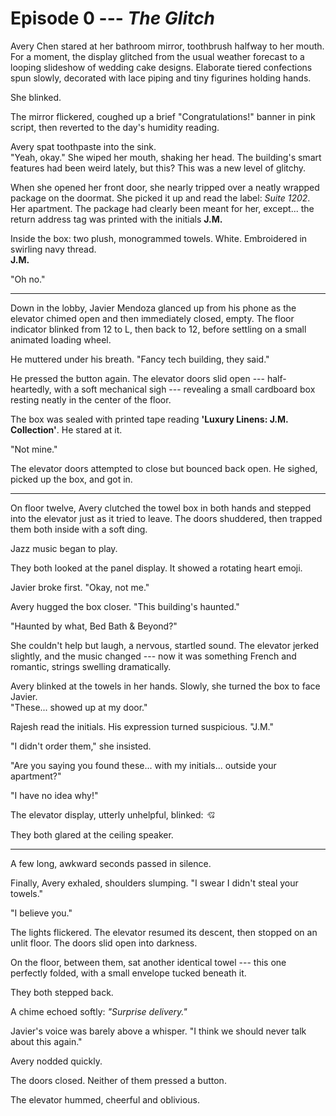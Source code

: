 # Episode 0 --- *The Glitch*

Avery Chen stared at her bathroom mirror, toothbrush halfway to her
mouth. For a moment, the display glitched from the usual weather
forecast to a looping slideshow of wedding cake designs. Elaborate
tiered confections spun slowly, decorated with lace piping and tiny
figurines holding hands.

She blinked.

The mirror flickered, coughed up a brief "Congratulations!" banner in
pink script, then reverted to the day's humidity reading.

Avery spat toothpaste into the sink.\
"Yeah, okay." She wiped her mouth, shaking her head. The building's
smart features had been weird lately, but this? This was a new level of
glitchy.

When she opened her front door, she nearly tripped over a neatly wrapped
package on the doormat. She picked it up and read the label: *Suite
1202*. Her apartment. The package had clearly been meant for her,
except... the return address tag was printed with the initials **J.M.**

Inside the box: two plush, monogrammed towels. White. Embroidered in
swirling navy thread.\
**J.M.**

"Oh no."

------------------------------------------------------------------------

Down in the lobby, Javier Mendoza glanced up from his phone as the
elevator chimed open and then immediately closed, empty. The floor
indicator blinked from 12 to L, then back to 12, before settling on a
small animated loading wheel.

He muttered under his breath. "Fancy tech building, they said."

He pressed the button again. The elevator doors slid open ---
half-heartedly, with a soft mechanical sigh --- revealing a small
cardboard box resting neatly in the center of the floor.

The box was sealed with printed tape reading **'Luxury Linens: J.M.
Collection'**. He stared at it.

"Not mine."

The elevator doors attempted to close but bounced back open. He sighed,
picked up the box, and got in.

------------------------------------------------------------------------

On floor twelve, Avery clutched the towel box in both hands and stepped
into the elevator just as it tried to leave. The doors shuddered, then
trapped them both inside with a soft ding.

Jazz music began to play.

They both looked at the panel display. It showed a rotating heart emoji.

Javier broke first. "Okay, not me."

Avery hugged the box closer. "This building's haunted."

"Haunted by what, Bed Bath & Beyond?"

She couldn't help but laugh, a nervous, startled sound. The elevator
jerked slightly, and the music changed --- now it was something French
and romantic, strings swelling dramatically.

Avery blinked at the towels in her hands. Slowly, she turned the box to
face Javier.\
"These... showed up at my door."

Rajesh read the initials. His expression turned suspicious. "J.M."

"I didn't order them," she insisted.

"Are you saying you found these... with my initials... outside your
apartment?"

"I have no idea why!"

The elevator display, utterly unhelpful, blinked: *💘*

They both glared at the ceiling speaker.

------------------------------------------------------------------------

A few long, awkward seconds passed in silence.

Finally, Avery exhaled, shoulders slumping. "I swear I didn't steal your
towels."

"I believe you."

The lights flickered. The elevator resumed its descent, then stopped on
an unlit floor. The doors slid open into darkness.

On the floor, between them, sat another identical towel --- this one
perfectly folded, with a small envelope tucked beneath it.

They both stepped back.

A chime echoed softly: *"Surprise delivery."*

Javier's voice was barely above a whisper. "I think we should never talk
about this again."

Avery nodded quickly.

The doors closed. Neither of them pressed a button.

The elevator hummed, cheerful and oblivious.
